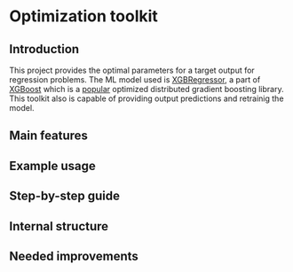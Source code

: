 # Optimization toolkit

## Introduction

This project provides the optimal parameters for a target output for regression problems. The ML model used is [XGBRegressor](https://xgboost.readthedocs.io/en/latest/python/python_api.html#xgboost.XGBRegressor), a part of [XGBoost](https://xgboost.readthedocs.io/en/stable/) which is a [popular](https://github.com/dmlc/xgboost/tree/master/demo#machine-learning-challenge-winning-solutions) optimized distributed gradient boosting library. This toolkit also is capable of providing output predictions and retrainig the model.

## Main features

## Example usage

## Step-by-step guide

## Internal structure

## Needed improvements
